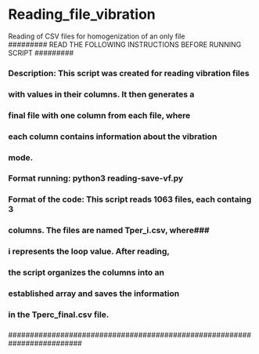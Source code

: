 # Reading_file_vibration
Reading of CSV files for homogenization of an only file  
######### READ THE FOLLOWING INSTRUCTIONS BEFORE RUNNING SCRIPT #########
###                                                                   ###
### Description: This script was created for reading vibration files  ###
###              with values in their columns. It then generates a    ###
###              final file with one column from each file, where     ###
###              each column contains information about the vibration ###
###              mode.                                                ###
###                                                                   ###
###                                                                   ###
###                                                                   ###
###                                                                   ###
### Format running: python3 reading-save-vf.py                        ###
###                                                                   ###
###                                                                   ###
###                                                                   ###
### Format of the code: This script reads 1063 files, each containg 3 ###
###                     columns. The files are named Tper_i.csv, where###
###                     i represents the loop value. After reading,   ###
###                     the script organizes the columns into an      ###
###                     established array and saves the information   ###
###                     in the Tperc_final.csv  file.                 ###
###                                                                   ###
###                                                                   ###
#########################################################################

